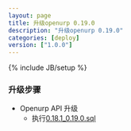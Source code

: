 ```yaml
---
layout: page
title: 升级openurp 0.19.0
description: "升级openurp 0.19.0"
categories: [deploy]
version: ["1.0.0"]
---
```

{% include JB/setup %}

### 升级步骤


* Openurp API 升级
  - 执行[0.18.1_0.19.0.sql](/model/ddl/openurp/migrate/0.18.1_0.19.0.sql)

